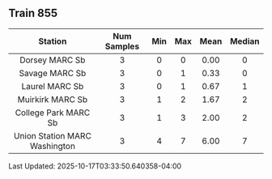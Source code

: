 ## Train 855

| Station | Num Samples | Min | Max | Mean | Median |
| :-----: | :---------: | :-: | :-: | :--: | :----: |
| Dorsey MARC Sb | 3 | 0 | 0 | 0.00 | 0 |
| Savage MARC Sb | 3 | 0 | 1 | 0.33 | 0 |
| Laurel MARC Sb | 3 | 0 | 1 | 0.67 | 1 |
| Muirkirk MARC Sb | 3 | 1 | 2 | 1.67 | 2 |
| College Park MARC Sb | 3 | 1 | 3 | 2.00 | 2 |
| Union Station MARC Washington | 3 | 4 | 7 | 6.00 | 7 |


Last Updated: 2025-10-17T03:33:50.640358-04:00